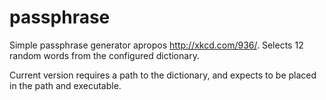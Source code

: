 passphrase
==========

Simple passphrase generator apropos http://xkcd.com/936/. Selects 12 random words from the configured dictionary. 

Current version requires a path to the dictionary, and expects to be placed in the path and executable.
